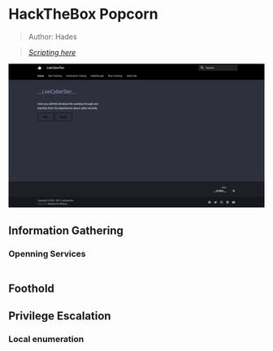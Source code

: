 # HackTheBox Popcorn

> Author: Hades

> [*Scripting here*](https://github.com/leecybersec/scripting)

![](images/1.png)

## Information Gathering

### Openning Services

```

```

### 

## Foothold

### 

## Privilege Escalation

### Local enumeration

###
